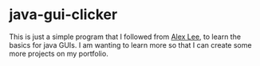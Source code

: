 # java-gui-clicker

This is just a simple program that I followed from [Alex Lee](https://youtu.be/5o3fMLPY7qY?si=NE3VdkIvMDK-Y3vG), to learn the basics for java GUIs. I am wanting to learn more so that I can create some more projects on my portfolio.
